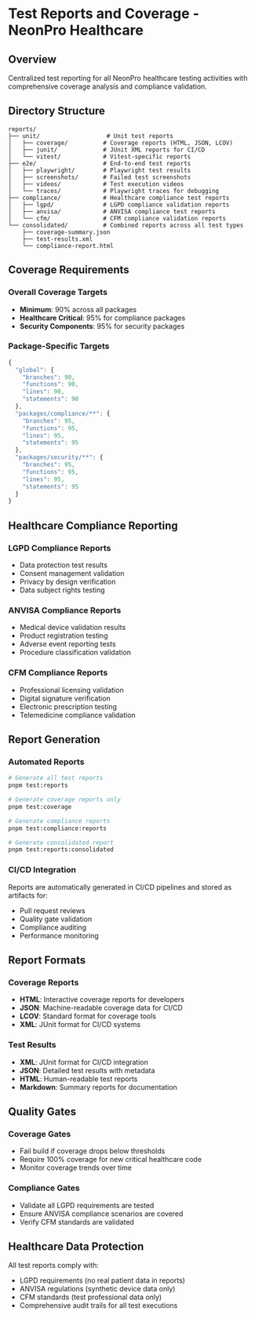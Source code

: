 # Test Reports and Coverage - NeonPro Healthcare

## Overview
Centralized test reporting for all NeonPro healthcare testing activities with comprehensive coverage analysis and compliance validation.

## Directory Structure
```
reports/
├── unit/                   # Unit test reports
│   ├── coverage/          # Coverage reports (HTML, JSON, LCOV)
│   ├── junit/             # JUnit XML reports for CI/CD
│   └── vitest/            # Vitest-specific reports
├── e2e/                   # End-to-end test reports
│   ├── playwright/        # Playwright test results
│   ├── screenshots/       # Failed test screenshots
│   ├── videos/            # Test execution videos
│   └── traces/            # Playwright traces for debugging
├── compliance/            # Healthcare compliance test reports
│   ├── lgpd/              # LGPD compliance validation reports
│   ├── anvisa/            # ANVISA compliance test reports
│   └── cfm/               # CFM compliance validation reports
└── consolidated/          # Combined reports across all test types
    ├── coverage-summary.json
    ├── test-results.xml
    └── compliance-report.html
```

## Coverage Requirements

### Overall Coverage Targets
- **Minimum**: 90% across all packages
- **Healthcare Critical**: 95% for compliance packages
- **Security Components**: 95% for security packages

### Package-Specific Targets
```typescript
{
  "global": {
    "branches": 90,
    "functions": 90, 
    "lines": 90,
    "statements": 90
  },
  "packages/compliance/**": {
    "branches": 95,
    "functions": 95,
    "lines": 95,
    "statements": 95
  },
  "packages/security/**": {
    "branches": 95,
    "functions": 95,
    "lines": 95,
    "statements": 95
  }
}
```

## Healthcare Compliance Reporting

### LGPD Compliance Reports
- Data protection test results
- Consent management validation
- Privacy by design verification
- Data subject rights testing

### ANVISA Compliance Reports  
- Medical device validation results
- Product registration testing
- Adverse event reporting tests
- Procedure classification validation

### CFM Compliance Reports
- Professional licensing validation
- Digital signature verification
- Electronic prescription testing
- Telemedicine compliance validation

## Report Generation

### Automated Reports
```bash
# Generate all test reports
pnpm test:reports

# Generate coverage reports only
pnpm test:coverage

# Generate compliance reports
pnpm test:compliance:reports

# Generate consolidated report
pnpm test:reports:consolidated
```

### CI/CD Integration
Reports are automatically generated in CI/CD pipelines and stored as artifacts for:
- Pull request reviews
- Quality gate validation
- Compliance auditing
- Performance monitoring

## Report Formats

### Coverage Reports
- **HTML**: Interactive coverage reports for developers
- **JSON**: Machine-readable coverage data for CI/CD
- **LCOV**: Standard format for coverage tools
- **XML**: JUnit format for CI/CD systems

### Test Results
- **XML**: JUnit format for CI/CD integration
- **JSON**: Detailed test results with metadata
- **HTML**: Human-readable test reports
- **Markdown**: Summary reports for documentation

## Quality Gates

### Coverage Gates
- Fail build if coverage drops below thresholds
- Require 100% coverage for new critical healthcare code
- Monitor coverage trends over time

### Compliance Gates
- Validate all LGPD requirements are tested
- Ensure ANVISA compliance scenarios are covered
- Verify CFM standards are validated

## Healthcare Data Protection

All test reports comply with:
- LGPD requirements (no real patient data in reports)
- ANVISA regulations (synthetic device data only)
- CFM standards (test professional data only)
- Comprehensive audit trails for all test executions